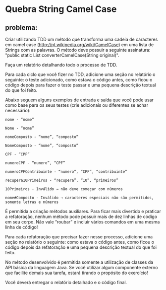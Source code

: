 # Quebra String Camel Case
## problema:  

Criar utilizando TDD um método que transforma uma cadeia de caracteres em camel case (http://pt.wikipedia.org/wiki/CamelCase) em uma lista de Strings com as palavras. O método deve possuir a seguinte assinatura: "public static List<String> converterCamelCase(String original)".  

Faça um relatório detalhando todo o processo de TDD. 

Para cada ciclo que você fizer no TDD, adicione uma seção no relatório o seguinte: o teste adicionado, como estava o código antes, como ficou o código depois para fazer o teste passar e uma pequena descrição textual do que foi feito.  

Abaixo seguem alguns exemplos de entrada e saída que você pode usar como base para os seus testes (crie adicionais ou diferentes se achar necessário): 

    nome - “nome”  

    Nome - “nome”  

    nomeComposto - “nome”, “composto”  

    NomeComposto - “nome”, “composto”  

    CPF - “CPF”  

    numeroCPF - “numero”, “CPF”  

    numeroCPFContribuinte - “numero”, “CPF”, “contribuinte”  

    recupera10Primeiros - “recupera”, “10”, “primeiros”  

    10Primeiros - Inválido → não deve começar com números  

    nome#Composto - Inválido → caracteres especiais não são permitidos, somente letras e números 

É permitida a criação  métodos auxiliares. Para ficar mais divertido e praticar a refatoração, nenhum método pode possuir mais de dez linhas de código em seu corpo. Não vale “roubar” e incluir vários comandos em uma mesma linha de código! 

Para cada refatoração que precisar fazer nesse processo, adicione uma seção no relatório o seguinte: como estava o código antes, como ficou o código depois da refatoração e uma pequena descrição textual do que foi feito. 

No método desenvolvido é permitida somente a utilização de classes da API básica da linguagem Java. Se você utilizar algum componente externo que facilite demais sua tarefa, estará tirando o propósito do exercício! 

Você deverá entregar o relatório detalhado e o código final. 
